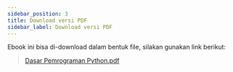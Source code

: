 ```yaml
---
sidebar_position: 3
title: Download versi PDF
sidebar_label: Download versi PDF
---
```


Ebook ini bisa di-download dalam bentuk file, silakan gunakan link berikut:

> [Dasar Pemrograman Python.pdf](https://github.com/novalagung/dasarpemrogramanpython/raw/ebooks/dasarpemrogramanpython.pdf?v=beta1.20231011)
